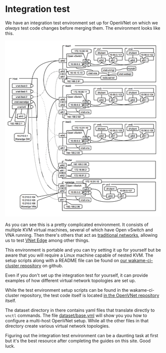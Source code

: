 # Integration test

We have an integration test environment set up for OpenVNet on which we *always* test code changes before merging them. The environment looks like this.

![Integration test topology](https://github.com/axsh/wakame-ci-cluster/raw/master/kvm-guests/90-vteskins/draw/network_structure.png)

As you can see this is a pretty complicated environment. It consists of multiple KVM virtual machines, several of which have Open vSwitch and VNA running. Then there's others that act as [traditional networks](../jargon-dictionary#traditional-network), allowing us to test [VNet Edge](../jargon-dictionary#vnet-edge) among other things.

This environment is portable and you can try setting it up for yourself but be aware that you will require a Linux machine capable of nested KVM. The setup scripts along with a README file can be found on [our wakame-ci-cluster repository](https://github.com/axsh/wakame-ci-cluster/tree/master/kvm-guests/90-vteskins) on github.

Even if you don't set up the integration test for yourself, it can provide examples of how different virtual network topologies are set up.

While the test environment setup scripts can be found in the wakame-ci-cluster repository, the test code itself is located [in the OpenVNet repository](https://github.com/axsh/openvnet/tree/master/integration_test) itself.

The dataset directory in there contains yaml files that translate directly to `vnctl` commands. The file [dataset/base.yml](https://github.com/axsh/openvnet/blob/master/integration_test/dataset/base.yml) will show you you how to configure a multi-host OpenVNet setup. While all the other files in that directory create various virtual network topologies.

Figuring out the integration test environment can be a daunting task at first but it's the best resource after completing the guides on this site. Good luck.
